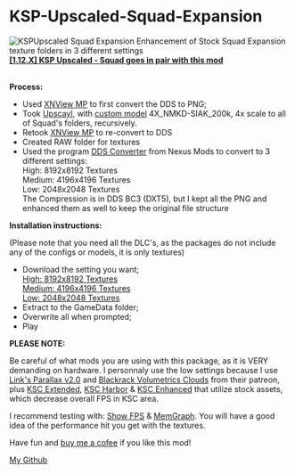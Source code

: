 # KSP-Upscaled-Squad-Expansion
<img src="https://i.postimg.cc/BnfD8wmq/KSP-Upscaled-Squad-Expansion.png" alt="KSPUpscaled Squad Expansion" />
Enhancement of Stock Squad Expansion texture folders in 3 different settings<br>
<b><a href="https://github.com/Lucke001/KSP-Upscaled-Squad">[1.12.X] KSP Upscaled - Squad goes in pair with this mod</a></b>
<br>
<br>


<b>Process:</b>

- Used <a href="https://www.xnview.com/en/">XNView MP</a> to first convert the DDS to PNG;
- Took <a href="https://upscayl.org/">Upscayl</a>, with <a href="https://github.com/upscayl/custom-models">custom model</a> 4X_NMKD-SIAK_200k, 4x scale to all of Squad's folders, recursively.
- Retook <a href="https://www.xnview.com/en/">XNView MP</a> to re-convert to DDS
- Created RAW folder for textures
- Used the program <a href="https://www.nexusmods.com/skyrimspecialedition/mods/111378">DDS Converter</a> from Nexus Mods to convert to 3 different settings:<br>
    High:    8192x8192 Textures<br>
    Medium:  4196x4196 Textures<br>
    Low:     2048x2048 Textures<br>
  The Compression is in DDS BC3 (DXT5), but I kept all the PNG and enhanced them as well to keep the original file structure


<b>Installation instructions:</b>

(Please note that you need all the DLC's, as the packages do not include any of the configs or models, it is only textures)

- Download the setting you want;<br>
  <a href="https://drive.google.com/file/d/1ME4asL_Jptoj192ZB3hUJ7P0mBQ8r_3N/view?usp=sharing">High:    8192x8192 Textures</a><br>
  <a href="https://drive.google.com/file/d/1eDKZNUYjkKFYjE2K6aYdowcFHOCxYs2Y/view?usp=sharing">Medium:  4196x4196 Textures</a><br>
  <a href="https://drive.google.com/file/d/1j482O519psUhhjJECwV1cXBsGSpOBjsq/view?usp=sharing">Low:     2048x2048 Textures</a><br>
- Extract to the GameData folder;
- Overwrite all when prompted;
- Play


<b>PLEASE NOTE:</b>

Be careful of what mods you are using with this package, as it is VERY demanding on hardware. I personnaly use the low settings because I use <a href="https://www.patreon.com/linx_/posts">Link's Parallax v2.0</a> and <a href="https://www.patreon.com/blackrack/posts">Blackrack Volumetrics Clouds</a> from their patreon, plus <a href="https://github.com/JadeOfMaar/KSC_Extended">KSC Extended</a>, <a href="https://spacedock.info/mod/2306/KSC Harbor">KSC Harbor</a> & <a href="https://spacedock.info/mod/3654/KSC Enhanced">KSC Enhanced</a> that utilize stock assets, which decrease overall FPS in KSC area.

I recommend testing with: <a href="https://github.com/linuxgurugamer/ShowFPS">Show FPS</a> & <a href="https://github.com/linuxgurugamer/MemGraph">MemGraph</a>. You will have a good idea of the performance hit you get with the textures.

Have fun and <a href="https://www.paypal.com/donate/?hosted_button_id=UXU2LPN8EKLAE">buy me a cofee</a> if you like this mod!

<a href="https://github.com/Lucke001">My Github</a>
